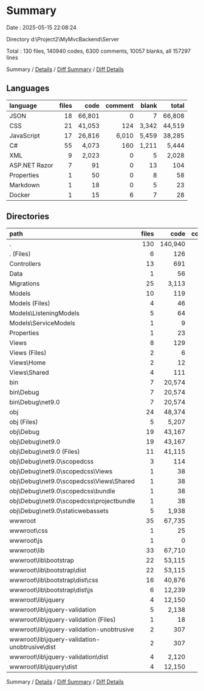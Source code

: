 # Summary

Date : 2025-05-15 22:08:24

Directory d:\\Project2\\MyMvcBackend\\Server

Total : 130 files,  140940 codes, 6300 comments, 10057 blanks, all 157297 lines

Summary / [Details](details.md) / [Diff Summary](diff.md) / [Diff Details](diff-details.md)

## Languages
| language | files | code | comment | blank | total |
| :--- | ---: | ---: | ---: | ---: | ---: |
| JSON | 18 | 66,801 | 0 | 7 | 66,808 |
| CSS | 21 | 41,053 | 124 | 3,342 | 44,519 |
| JavaScript | 17 | 26,816 | 6,010 | 5,459 | 38,285 |
| C# | 55 | 4,073 | 160 | 1,211 | 5,444 |
| XML | 9 | 2,023 | 0 | 5 | 2,028 |
| ASP.NET Razor | 7 | 91 | 0 | 13 | 104 |
| Properties | 1 | 50 | 0 | 8 | 58 |
| Markdown | 1 | 18 | 0 | 5 | 23 |
| Docker | 1 | 15 | 6 | 7 | 28 |

## Directories
| path | files | code | comment | blank | total |
| :--- | ---: | ---: | ---: | ---: | ---: |
| . | 130 | 140,940 | 6,300 | 10,057 | 157,297 |
| . (Files) | 6 | 126 | 9 | 24 | 159 |
| Controllers | 13 | 691 | 53 | 135 | 879 |
| Data | 1 | 56 | 7 | 10 | 73 |
| Migrations | 25 | 3,113 | 61 | 1,012 | 4,186 |
| Models | 10 | 119 | 7 | 27 | 153 |
| Models (Files) | 4 | 46 | 1 | 11 | 58 |
| Models\\ListeningModels | 5 | 64 | 6 | 15 | 85 |
| Models\\ServiceModels | 1 | 9 | 0 | 1 | 10 |
| Properties | 1 | 23 | 0 | 1 | 24 |
| Views | 8 | 129 | 2 | 22 | 153 |
| Views (Files) | 2 | 6 | 0 | 2 | 8 |
| Views\\Home | 2 | 12 | 0 | 4 | 16 |
| Views\\Shared | 4 | 111 | 2 | 16 | 129 |
| bin | 7 | 20,574 | 0 | 3 | 20,577 |
| bin\\Debug | 7 | 20,574 | 0 | 3 | 20,577 |
| bin\\Debug\\net9.0 | 7 | 20,574 | 0 | 3 | 20,577 |
| obj | 24 | 48,374 | 37 | 53 | 48,464 |
| obj (Files) | 5 | 5,207 | 0 | 1 | 5,208 |
| obj\\Debug | 19 | 43,167 | 37 | 52 | 43,256 |
| obj\\Debug\\net9.0 | 19 | 43,167 | 37 | 52 | 43,256 |
| obj\\Debug\\net9.0 (Files) | 11 | 41,115 | 29 | 25 | 41,169 |
| obj\\Debug\\net9.0\\scopedcss | 3 | 114 | 8 | 27 | 149 |
| obj\\Debug\\net9.0\\scopedcss\\Views | 1 | 38 | 2 | 9 | 49 |
| obj\\Debug\\net9.0\\scopedcss\\Views\\Shared | 1 | 38 | 2 | 9 | 49 |
| obj\\Debug\\net9.0\\scopedcss\\bundle | 1 | 38 | 3 | 9 | 50 |
| obj\\Debug\\net9.0\\scopedcss\\projectbundle | 1 | 38 | 3 | 9 | 50 |
| obj\\Debug\\net9.0\\staticwebassets | 5 | 1,938 | 0 | 0 | 1,938 |
| wwwroot | 35 | 67,735 | 6,124 | 8,770 | 82,629 |
| wwwroot\\css | 1 | 25 | 0 | 6 | 31 |
| wwwroot\\js | 1 | 0 | 3 | 2 | 5 |
| wwwroot\\lib | 33 | 67,710 | 6,121 | 8,762 | 82,593 |
| wwwroot\\lib\\bootstrap | 22 | 53,115 | 1,949 | 4,505 | 59,569 |
| wwwroot\\lib\\bootstrap\\dist | 22 | 53,115 | 1,949 | 4,505 | 59,569 |
| wwwroot\\lib\\bootstrap\\dist\\css | 16 | 40,876 | 114 | 3,300 | 44,290 |
| wwwroot\\lib\\bootstrap\\dist\\js | 6 | 12,239 | 1,835 | 1,205 | 15,279 |
| wwwroot\\lib\\jquery | 4 | 12,150 | 3,447 | 3,744 | 19,341 |
| wwwroot\\lib\\jquery-validation | 5 | 2,138 | 642 | 459 | 3,239 |
| wwwroot\\lib\\jquery-validation (Files) | 1 | 18 | 0 | 5 | 23 |
| wwwroot\\lib\\jquery-validation-unobtrusive | 2 | 307 | 83 | 54 | 444 |
| wwwroot\\lib\\jquery-validation-unobtrusive\\dist | 2 | 307 | 83 | 54 | 444 |
| wwwroot\\lib\\jquery-validation\\dist | 4 | 2,120 | 642 | 454 | 3,216 |
| wwwroot\\lib\\jquery\\dist | 4 | 12,150 | 3,447 | 3,744 | 19,341 |

Summary / [Details](details.md) / [Diff Summary](diff.md) / [Diff Details](diff-details.md)
